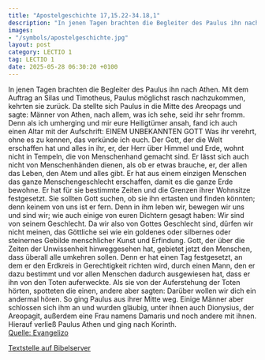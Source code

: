 ```yaml
---
title: "Apostelgeschichte 17,15.22-34.18,1"
description: "In jenen Tagen brachten die Begleiter des Paulus ihn nach Athen. Mit dem Auftrag an Silas und Timotheus, Paulus möglichst rasch nachzukommen, kehrten sie zurück. Da stellte sich Paulus in die Mitte des Areopags und sagte: Männer von Athen, nach allem, was ich sehe, seid ihr sehr ...."
images:
- "/symbols/apostelgeschichte.jpg"
layout: post
category: LECTIO 1
tag: LECTIO 1
date: 2025-05-28 06:30:20 +0100
---
```

In jenen Tagen brachten die Begleiter des Paulus ihn nach Athen. Mit dem Auftrag an Silas und Timotheus, Paulus möglichst rasch nachzukommen, kehrten sie zurück.
Da stellte sich Paulus in die Mitte des Areopags und sagte: Männer von Athen, nach allem, was ich sehe, seid ihr sehr fromm.<!--more-->
Denn als ich umherging und mir eure Heiligtümer ansah, fand ich auch einen Altar mit der Aufschrift: <caps>EINEM UNBEKANNTEN GOTT Was ihr verehrt, ohne es zu kennen, das verkünde ich euch.
Der Gott, der die Welt erschaffen hat und alles in ihr, er, der Herr über Himmel und Erde, wohnt nicht in Tempeln, die von Menschenhand gemacht sind.
Er lässt sich auch nicht von Menschenhänden dienen, als ob er etwas brauche, er, der allen das Leben, den Atem und alles gibt.
Er hat aus einem einzigen Menschen das ganze Menschengeschlecht erschaffen, damit es die ganze Erde bewohne. Er hat für sie bestimmte Zeiten und die Grenzen ihrer Wohnsitze festgesetzt.
Sie sollten Gott suchen, ob sie ihn ertasten und finden könnten; denn keinem von uns ist er fern.
Denn in ihm leben wir, bewegen wir uns und sind wir; wie auch einige von euren Dichtern gesagt haben: Wir sind von seinem Geschlecht.
Da wir also von Gottes Geschlecht sind, dürfen wir nicht meinen, das Göttliche sei wie ein goldenes oder silbernes oder steinernes Gebilde menschlicher Kunst und Erfindung.
Gott, der über die Zeiten der Unwissenheit hinweggesehen hat, gebietet jetzt den Menschen, dass überall alle umkehren sollen.
Denn er hat einen Tag festgesetzt, an dem er den Erdkreis in Gerechtigkeit richten wird, durch einen Mann, den er dazu bestimmt und vor allen Menschen dadurch ausgewiesen hat, dass er ihn von den Toten auferweckte.
Als sie von der Auferstehung der Toten hörten, spotteten die einen, andere aber sagten: Darüber wollen wir dich ein andermal hören.
So ging Paulus aus ihrer Mitte weg.
Einige Männer aber schlossen sich ihm an und wurden gläubig, unter ihnen auch Dionysius, der Areopagit, außerdem eine Frau namens Damaris und noch andere mit ihnen.
Hierauf verließ Paulus Athen und ging nach Korinth.<br>
[Quelle: Evangelizo](https://evangeliumtagfuertag.org/DE/gospel)

[Textstelle auf Bibelserver](https://www.bibleserver.com/EU/Apostelgeschichte17,15.22-34.18,1)
